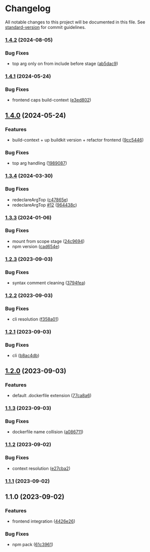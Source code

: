 # Changelog

All notable changes to this project will be documented in this file. See [standard-version](https://github.com/conventional-changelog/standard-version) for commit guidelines.

### [1.4.2](https://codeberg.org/devthefuture/dockerfile-x/compare/v1.4.1...v1.4.2) (2024-08-05)


### Bug Fixes

* top arg only on from include before stage ([ab5dac9](https://codeberg.org/devthefuture/dockerfile-x/commit/ab5dac9f09d2722d9c3c60eca9b5208ade82cc1c))

### [1.4.1](https://codeberg.org/devthefuture/dockerfile-x/compare/v1.4.0...v1.4.1) (2024-05-24)


### Bug Fixes

* frontend caps build-context ([e3ed802](https://codeberg.org/devthefuture/dockerfile-x/commit/e3ed802e8010c2beccb4b536ce623bb9c507fbbe))

## [1.4.0](https://codeberg.org/devthefuture/dockerfile-x/compare/v1.3.4...v1.4.0) (2024-05-24)


### Features

* build-context + up buildkit version + refactor frontend ([9cc5446](https://codeberg.org/devthefuture/dockerfile-x/commit/9cc544658bb1f39d592df1d4b4ef5583392b159c))


### Bug Fixes

* top arg handling ([1989087](https://codeberg.org/devthefuture/dockerfile-x/commit/19890870967b384b9b30e5638718c1d5dc764dab))

### [1.3.4](https://codeberg.org/devthefuture/dockerfile-x/compare/v1.3.3...v1.3.4) (2024-03-30)


### Bug Fixes

* redeclareArgTop ([c47865e](https://codeberg.org/devthefuture/dockerfile-x/commit/c47865e64d0c008373776edd7a757569e1a55403))
* redeclareArgTop [#12](https://codeberg.org/devthefuture/dockerfile-x/issues/12) ([964438c](https://codeberg.org/devthefuture/dockerfile-x/commit/964438c0781ade1278a9fccbca7106ba91722d55))

### [1.3.3](https://codeberg.org/devthefuture/dockerfile-x/compare/v1.3.2...v1.3.3) (2024-01-06)


### Bug Fixes

* mount from scope stage ([24c9694](https://codeberg.org/devthefuture/dockerfile-x/commit/24c96945abb71076ea2c400491946c0f417a7cfb))
* npm version ([cad654e](https://codeberg.org/devthefuture/dockerfile-x/commit/cad654e2ed319a7471788ac75d70320e88d6328c))

### [1.2.3](https://codeberg.org/devthefuture/dockerfile-x/compare/v1.2.2...v1.2.3) (2023-09-03)


### Bug Fixes

* syntax comment cleaning ([3794fea](https://codeberg.org/devthefuture/dockerfile-x/commit/3794fea0beebf2df0c9a2d7a123bb0942ef0c4f1))

### [1.2.2](https://codeberg.org/devthefuture/dockerfile-x/compare/v1.2.1...v1.2.2) (2023-09-03)


### Bug Fixes

* cli resolution ([f358a01](https://codeberg.org/devthefuture/dockerfile-x/commit/f358a0198d4628302d32628edb23baa65bce5458))

### [1.2.1](https://codeberg.org/devthefuture/dockerfile-x/compare/v1.2.0...v1.2.1) (2023-09-03)


### Bug Fixes

* cli ([b8ac4db](https://codeberg.org/devthefuture/dockerfile-x/commit/b8ac4dbd239fe8935b7df8db1b2f54787b23e380))

## [1.2.0](https://codeberg.org/devthefuture/dockerfile-x/compare/v1.1.3...v1.2.0) (2023-09-03)


### Features

* default .dockerfile extension ([77ca8a6](https://codeberg.org/devthefuture/dockerfile-x/commit/77ca8a6e60d601aa03e59186e186082f3d9a90c9))

### [1.1.3](https://codeberg.org/devthefuture/dockerfile-x/compare/v1.1.2...v1.1.3) (2023-09-03)


### Bug Fixes

* dockerfile name collision ([a086711](https://codeberg.org/devthefuture/dockerfile-x/commit/a0867112896fcdc2135f11c02c15ac7959667947))

### [1.1.2](https://codeberg.org/devthefuture/dockerfile-x/compare/v1.1.1...v1.1.2) (2023-09-02)


### Bug Fixes

* context resolution ([e27cba2](https://codeberg.org/devthefuture/dockerfile-x/commit/e27cba255f9ee917e2d9122c6573a77d4d96aec3))

### [1.1.1](https://codeberg.org/devthefuture/dockerfile-x/compare/v1.1.0...v1.1.1) (2023-09-02)

## 1.1.0 (2023-09-02)


### Features

* frontend integration ([4426e26](https://codeberg.org/devthefuture/dockerfile-x/commit/4426e2640d5e6e942ddc8ca40a0edb79ef79ac4a))


### Bug Fixes

* npm pack ([61c3961](https://codeberg.org/devthefuture/dockerfile-x/commit/61c3961bac1c7218ae7517872ce74a9d716f4416))
